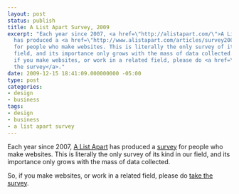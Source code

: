 ```yaml
---
layout: post
status: publish
title: A List Apart Survey, 2009
excerpt: "Each year since 2007, <a href=\"http://alistapart.com/\">A List Apart</a>
  has produced a <a href=\"http://www.alistapart.com/articles/survey2009/\">survey</a>
  for people who make websites. This is literally the only survey of its kind in our
  field, and its importance only grows with the mass of data collected.\r\n\r\nSo,
  if you make websites, or work in a related field, please do <a href=\"http://www.alistapart.com/articles/survey2009/\">take
  the survey</a>."
date: 2009-12-15 18:41:09.000000000 -05:00
type: post
categories:
- design
- business
tags:
- design
- business
- a list apart survey
---
```

Each year since 2007, <a href="http://alistapart.com/">A List Apart</a> has produced a <a href="http://www.alistapart.com/articles/survey2009/">survey</a> for people who make websites. This is literally the only survey of its kind in our field, and its importance only grows with the mass of data collected.

So, if you make websites, or work in a related field, please do <a href="http://www.alistapart.com/articles/survey2009/">take the survey</a>.
